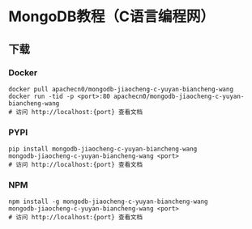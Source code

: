 # MongoDB教程（C语言编程网）

## 下载

### Docker

```
docker pull apachecn0/mongodb-jiaocheng-c-yuyan-biancheng-wang
docker run -tid -p <port>:80 apachecn0/mongodb-jiaocheng-c-yuyan-biancheng-wang
# 访问 http://localhost:{port} 查看文档
```

### PYPI

```
pip install mongodb-jiaocheng-c-yuyan-biancheng-wang
mongodb-jiaocheng-c-yuyan-biancheng-wang <port>
# 访问 http://localhost:{port} 查看文档
```

### NPM

```
npm install -g mongodb-jiaocheng-c-yuyan-biancheng-wang
mongodb-jiaocheng-c-yuyan-biancheng-wang <port>
# 访问 http://localhost:{port} 查看文档
```